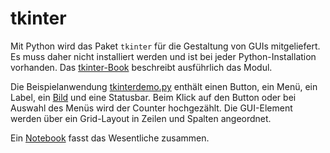 # tkinter

Mit Python wird das Paket ``tkinter`` für die Gestaltung von GUIs 
mitgeliefert. Es muss daher nicht installiert werden und ist bei 
jeder Python-Installation vorhanden. Das 
[tkinter-Book](http://effbot.org/tkinterbook/) beschreibt ausführlich
das Modul.

Die Beispielanwendung [tkinterdemo.py](tkinterdemo.py) enthält
einen Button, ein Menü, ein Label, ein [Bild](ball.gif) und eine Statusbar. 
Beim Klick
auf den Button oder bei Auswahl des Menüs wird der Counter
hochgezählt. Die GUI-Element werden über ein Grid-Layout in Zeilen
und Spalten angeordnet.

Ein [Notebook](https://nbviewer.jupyter.org/github/tbs1-bo/software-101/blob/master/tkinter/tkintedemo.ipynb) fasst das Wesentliche zusammen.
